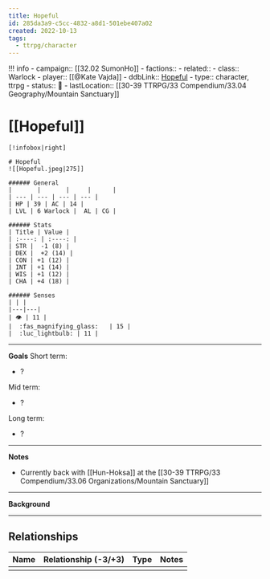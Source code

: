 ```yaml
---
title: Hopeful
id: 285da3a9-c5cc-4832-a8d1-501ebe407a02
created: 2022-10-13
tags:
  - ttrpg/character
---
```


!!! info
    - campaign:: [[32.02 SumonHo]]
    - factions::
    - related::
    - class:: Warlock
    - player:: [[@Kate Vajda]]
    - ddbLink:: [Hopeful](https://www.dndbeyond.com/characters/37408674)
    - type:: character, ttrpg
    - status:: 💓
    - lastLocation:: [[30-39 TTRPG/33 Compendium/33.04 Geography/Mountain Sanctuary]]

# [[Hopeful]]

    [!infobox|right]

    # Hopeful
    ![[Hopeful.jpeg|275]]

    ###### General
    |       |       |     |      |
    | --- | --- | --- | --- |
    | HP | 39 | AC | 14 |
    | LVL | 6 Warlock |  AL | CG |

    ###### Stats
    | Title | Value |
    | :----: | :----: |
    | STR |  -1 (8) |
    | DEX |  +2 (14) |
    | CON | +1 (12) |
    | INT | +1 (14) |
    | WIS | +1 (12) |
    | CHA | +4 (18) |

    ###### Senses
    | | |
    |---|---|
    | 👁️ | 11 |
    |  :fas_magnifying_glass:   | 15 |
    |  :luc_lightbulb: | 11 |

---
**Goals**
Short term:
 - ?

Mid term:
- ?

Long term:
- ?
---
**Notes**

- Currently back with [[Hun-Hoksa]] at the [[30-39 TTRPG/33 Compendium/33.06 Organizations/Mountain Sanctuary]]

---
**Background**

---

## Relationships

| Name    | Relationship (-3/+3) | Type | Notes  |
| ------- | :------------------: | ---- | ------ |
|         |                      |      |        |  
